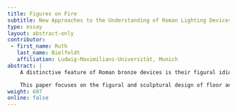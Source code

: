 ```yaml
---
title: Figures on Fire
subtitle: New Approaches to the Understanding of Roman Lighting Devices in Bronze
type: essay
layout: abstract-only
contributor:
 - first_name: Ruth
   last_name: Bielfeldt
   affiliation: Ludwig-Maximilians-Universität, Munich
abstract: |
    A distinctive feature of Roman bronze devices is their figural idiosyncrasy: the sometimes charming, sometimes bizarre mixture of anthropomorphic, zoomorphic, and floral forms employed for stems, legs, handles, and bodies. Vitruvius famously criticized such fanciful visual language in the vegetabilized architectures of Roman wall-painting; what has been sidelined in the discussions on Vitruvius and the *monstra* is that the wall-paintings merely elaborated motifs long established in furniture. In scholarship on furnishings, their hybrid composition was first appreciated as delightful and later, under the verdict of twentieth-century aesthetics, dismissed as superfluous ornamentation (“kitsch”). But it was never studied for what it can tell us about the notions associated with banquet accessories, corporeality, skillfulness, movement, and, not least, the physical energy—heat and light—produced by them.

    This paper focuses on the figural and sculptural design of floor and table candelabra as well as select lamps from Pompeii and Herculaneum, which are part of a new research and database project on Roman lighting and heating devices in bronze led by the author in collaboration with Norbert Franken (Berlin). A large number of candelabra, largely unpublished, are held by the National Museum of Naples (270 specimens). Starting from this chronologically homogeneous group of lighting devices, I explore avenues toward a new conceptual framework that enables us to integrate the objects’ intriguing “sculpturalism” with other, often sundered aspects: their energy and matter (fire and metal), their production technique and functionality, their effect on space and ambience, and ultimately their precarious status as objects managed by slaves.
weight: 607
online: false
---
```

